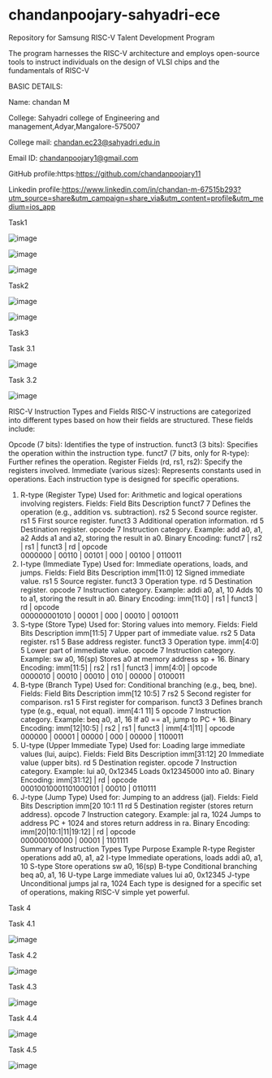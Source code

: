 # chandanpoojary-sahyadri-ece
Repository for Samsung RISC-V Talent Development Program

The program harnesses the RISC-V architecture and employs open-source tools to instruct individuals on the design of VLSI chips and the fundamentals of RISC-V

BASIC DETAILS:

Name: chandan M

College: Sahyadri college of Engineering and management,Adyar,Mangalore-575007

College mail: chandan.ec23@sahyadri.edu.in

Email ID: chandanpoojary1@gmail.com

GitHub profile:https:https://github.com/chandanpoojary11

Linkedin profile:https://www.linkedin.com/in/chandan-m-67515b293?utm_source=share&utm_campaign=share_via&utm_content=profile&utm_medium=ios_app

Task1

![image](https://github.com/user-attachments/assets/032e7b65-5985-48e3-8284-10f8f5fbf73f)

![image](https://github.com/user-attachments/assets/f3fc7435-efeb-41ca-9b6b-9237a37c9382)

![image](https://github.com/user-attachments/assets/9c60b4b1-5fee-4d39-9e3e-84a3fe358324)

Task2

![image](https://github.com/user-attachments/assets/15ac80a3-d6b0-48dd-a635-bcf44f5608aa)

![image](https://github.com/user-attachments/assets/08b5306e-c600-4188-a7b2-aa37c57441ea)

Task3

Task 3.1 

![image](https://github.com/user-attachments/assets/cc391856-1330-4eba-9fb4-f064e79374e2)

Task 3.2

![image](https://github.com/user-attachments/assets/f2938b1a-5f36-43f3-96b4-5949641f7c1b)


RISC-V Instruction Types and Fields
RISC-V instructions are categorized into different types based on how their fields are structured. These fields include:

Opcode (7 bits): Identifies the type of instruction.
funct3 (3 bits): Specifies the operation within the instruction type.
funct7 (7 bits, only for R-type): Further refines the operation.
Register Fields (rd, rs1, rs2): Specify the registers involved.
Immediate (various sizes): Represents constants used in operations.
Each instruction type is designed for specific operations.

1. R-type (Register Type)
Used for: Arithmetic and logical operations involving registers.
Fields:
Field	Bits	Description
funct7	7	Defines the operation (e.g., addition vs. subtraction).
rs2	5	Second source register.
rs1	5	First source register.
funct3	3	Additional operation information.
rd	5	Destination register.
opcode	7	Instruction category.
Example: add a0, a1, a2
Adds a1 and a2, storing the result in a0.
Binary Encoding:
funct7   | rs2  | rs1  | funct3 | rd   | opcode  
0000000  | 00110 | 00101 | 000   | 00100 | 0110011  
2. I-type (Immediate Type)
Used for: Immediate operations, loads, and jumps.
Fields:
Field	Bits	Description
imm[11:0]	12	Signed immediate value.
rs1	5	Source register.
funct3	3	Operation type.
rd	5	Destination register.
opcode	7	Instruction category.
Example: addi a0, a1, 10
Adds 10 to a1, storing the result in a0.
Binary Encoding:
imm[11:0] | rs1  | funct3 | rd   | opcode  
000000001010 | 00001 | 000   | 00010 | 0010011  
3. S-type (Store Type)
Used for: Storing values into memory.
Fields:
Field	Bits	Description
imm[11:5]	7	Upper part of immediate value.
rs2	5	Data register.
rs1	5	Base address register.
funct3	3	Operation type.
imm[4:0]	5	Lower part of immediate value.
opcode	7	Instruction category.
Example: sw a0, 16(sp)
Stores a0 at memory address sp + 16.
Binary Encoding:
imm[11:5] | rs2  | rs1  | funct3 | imm[4:0] | opcode  
0000010   | 00010 | 00010 | 010   | 00000    | 0100011  
4. B-type (Branch Type)
Used for: Conditional branching (e.g., beq, bne).
Fields:
Field	Bits	Description
imm[12	10:5]	7
rs2	5	Second register for comparison.
rs1	5	First register for comparison.
funct3	3	Defines branch type (e.g., equal, not equal).
imm[4:1	11]	5
opcode	7	Instruction category.
Example: beq a0, a1, 16
If a0 == a1, jump to PC + 16.
Binary Encoding:
imm[12|10:5] | rs2  | rs1  | funct3 | imm[4:1|11] | opcode  
000000 | 00001 | 00000 | 000   | 00000 | 1100011  
5. U-type (Upper Immediate Type)
Used for: Loading large immediate values (lui, auipc).
Fields:
Field	Bits	Description
imm[31:12]	20	Immediate value (upper bits).
rd	5	Destination register.
opcode	7	Instruction category.
Example: lui a0, 0x12345
Loads 0x12345000 into a0.
Binary Encoding:
imm[31:12] | rd   | opcode  
00010010001101000101 | 00010 | 0110111  
6. J-type (Jump Type)
Used for: Jumping to an address (jal).
Fields:
Field	Bits	Description
imm[20	10:1	11
rd	5	Destination register (stores return address).
opcode	7	Instruction category.
Example: jal ra, 1024
Jumps to address PC + 1024 and stores return address in ra.
Binary Encoding:
imm[20|10:1|11|19:12] | rd   | opcode  
000000100000 | 00001 | 1101111  
Summary of Instruction Types
Type	Purpose	Example
R-type	Register operations	add a0, a1, a2
I-type	Immediate operations, loads	addi a0, a1, 10
S-type	Store operations	sw a0, 16(sp)
B-type	Conditional branching	beq a0, a1, 16
U-type	Large immediate values	lui a0, 0x12345
J-type	Unconditional jumps	jal ra, 1024
Each type is designed for a specific set of operations, making RISC-V simple yet powerful.

Task 4

Task 4.1

![image](https://github.com/user-attachments/assets/7dec12b7-7833-40db-9f77-3cf520dd7a70)

Task 4.2 

![image](https://github.com/user-attachments/assets/728c36b7-0ca3-46c1-a53c-461b9969ce6e)

Task 4.3 

![image](https://github.com/user-attachments/assets/7d43af82-fabc-4f81-bbf6-c8c984acf57c)

Task 4.4 

![image](https://github.com/user-attachments/assets/26decc1d-239a-4e78-8902-77f5a44747c1)

Task 4.5

![image](https://github.com/user-attachments/assets/80847b4e-c6ca-447e-816c-8a4dc3d1e43b)

